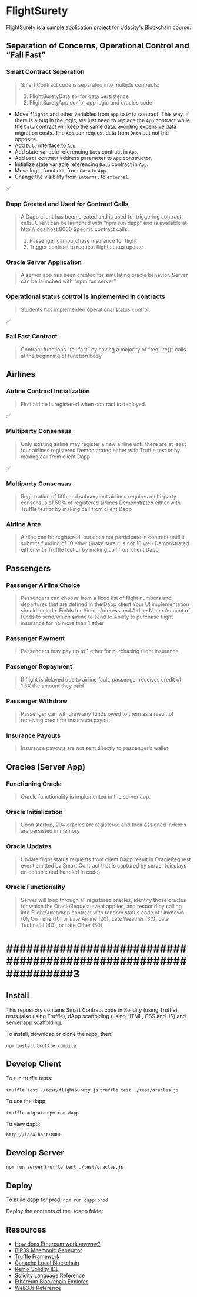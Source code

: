 # FlightSurety

FlightSurety is a sample application project for Udacity's Blockchain course.

## Separation of Concerns, Operational Control and “Fail Fast”

### Smart Contract Seperation

> Smart Contract code is separated into multiple contracts:
> 1) FlightSuretyData.sol for data persistence
> 2) FlightSuretyApp.sol for app logic and oracles code

- Move `flights` and other variables from `App` to `Data` contract. This way, if there is a bug in the logic, we just need to replace the `App` contract while the `Data` contract will keep the same data, avoiding expensive data migration costs. The `App` can request data from `Data` but not the opposite.
- Add `Data` interface to `App`.
- Add state variable referencing `Data` contract in `App`.
- Add `Data` contract address parameter to `App` constructor.
- Initialize state variable referencing `Data` contract in `App`.
- Move logic functions from `Data` to `App`. 
- Change the visibility from `internal` to `external`.

:white_check_mark:

### Dapp Created and Used for Contract Calls

> A Dapp client has been created and is used for triggering contract calls. Client can be launched with “npm run dapp” and is available at http://localhost:8000
> Specific contract calls:
> 1) Passenger can purchase insurance for flight
> 2) Trigger contract to request flight status update

### Oracle Server Application

> A server app has been created for simulating oracle behavior. Server can be launched with “npm run server”

### Operational status control is implemented in contracts

> Students has implemented operational status control.

:white_check_mark:

### Fail Fast Contract

> Contract functions “fail fast” by having a majority of “require()” calls at the beginning of function body

## Airlines

### Airline Contract Initialization

> First airline is registered when contract is deployed.

:white_check_mark:

### Multiparty Consensus

> Only existing airline may register a new airline until there are at least four airlines registered
> Demonstrated either with Truffle test or by making call from client Dapp

:white_check_mark:

### Multiparty Consensus

> Registration of fifth and subsequent airlines requires multi-party consensus of 50% of registered airlines
> Demonstrated either with Truffle test or by making call from client Dapp

### Airline Ante

> Airline can be registered, but does not participate in contract until it submits funding of 10 ether (make sure it is not 10 wei)
> Demonstrated either with Truffle test or by making call from client Dapp

## Passengers

### Passenger Airline Choice

> Passengers can choose from a fixed list of flight numbers and departures that are defined in the Dapp client 
> Your UI implementation should include:
> Fields for Airline Address and Airline Name
> Amount of funds to send/which airline to send to
> Ability to purchase flight insurance for no more than 1 ether

### Passenger Payment

> Passengers may pay up to 1 ether for purchasing flight insurance.

### Passenger Repayment

> If flight is delayed due to airline fault, passenger receives credit of 1.5X the amount they paid

### Passenger Withdraw

> Passenger can withdraw any funds owed to them as a result of receiving credit for insurance payout

### Insurance Payouts

> Insurance payouts are not sent directly to passenger’s wallet

## Oracles (Server App)

### Functioning Oracle

> Oracle functionality is implemented in the server app.

### Oracle Initialization

> Upon startup, 20+ oracles are registered and their assigned indexes are persisted in memory

### Oracle Updates

> Update flight status requests from client Dapp result in OracleRequest event emitted by Smart Contract that is captured by server (displays on console and handled in code)

### Oracle Functionality

> Server will loop through all registered oracles, identify those oracles for which the OracleRequest event applies, and respond by calling into FlightSuretyApp contract with random status code of Unknown (0), On Time (10) or Late Airline (20), Late Weather (30), Late Technical (40), or Late Other (50)




# ################################################################3

## Install

This repository contains Smart Contract code in Solidity (using Truffle), tests (also using Truffle), dApp scaffolding (using HTML, CSS and JS) and server app scaffolding.

To install, download or clone the repo, then:

`npm install`
`truffle compile`

## Develop Client

To run truffle tests:

`truffle test ./test/flightSurety.js`
`truffle test ./test/oracles.js`

To use the dapp:

`truffle migrate`
`npm run dapp`

To view dapp:

`http://localhost:8000`

## Develop Server

`npm run server`
`truffle test ./test/oracles.js`

## Deploy

To build dapp for prod:
`npm run dapp:prod`

Deploy the contents of the ./dapp folder


## Resources

* [How does Ethereum work anyway?](https://medium.com/@preethikasireddy/how-does-ethereum-work-anyway-22d1df506369)
* [BIP39 Mnemonic Generator](https://iancoleman.io/bip39/)
* [Truffle Framework](http://truffleframework.com/)
* [Ganache Local Blockchain](http://truffleframework.com/ganache/)
* [Remix Solidity IDE](https://remix.ethereum.org/)
* [Solidity Language Reference](http://solidity.readthedocs.io/en/v0.4.24/)
* [Ethereum Blockchain Explorer](https://etherscan.io/)
* [Web3Js Reference](https://github.com/ethereum/wiki/wiki/JavaScript-API)